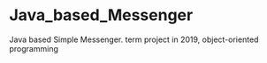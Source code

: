 # Java_based_Messenger
Java based Simple Messenger. term project in 2019, object-oriented programming
